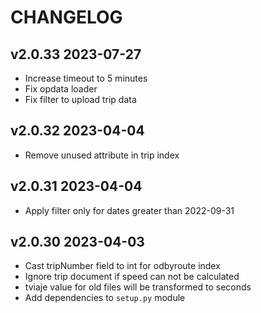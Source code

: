# CHANGELOG

## v2.0.33 2023-07-27

- Increase timeout to 5 minutes
- Fix opdata loader
- Fix filter to upload trip data

## v2.0.32 2023-04-04

- Remove unused attribute in trip index

## v2.0.31 2023-04-04

- Apply filter only for dates greater than 2022-09-31

## v2.0.30 2023-04-03

- Cast tripNumber field to int for odbyroute index
- Ignore trip document if speed can not be calculated
- tviaje value for old files will be transformed to seconds
- Add dependencies to `setup.py` module